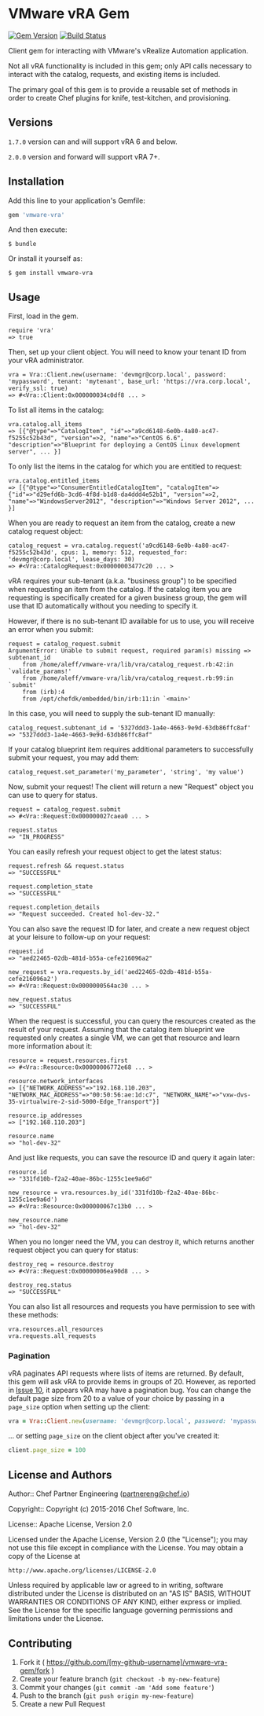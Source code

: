 # VMware vRA Gem
[![Gem Version](https://badge.fury.io/rb/vmware-vra.svg)](http://badge.fury.io/rb/vmware-vra)
[![Build Status](https://travis-ci.org/chef-partners/vmware-vra-gem.svg?branch=master)](https://travis-ci.org/chef-partners/vmware-vra-gem)

Client gem for interacting with VMware's vRealize Automation application.

Not all vRA functionality is included in this gem; only API calls necessary
to interact with the catalog, requests, and existing items is included.

The primary goal of this gem is to provide a reusable set of methods in order
to create Chef plugins for knife, test-kitchen, and provisioning.

## Versions

`1.7.0` version can and will support vRA 6 and below.

`2.0.0` version and forward will support vRA 7+.

## Installation

Add this line to your application's Gemfile:

```ruby
gem 'vmware-vra'
```

And then execute:

    $ bundle

Or install it yourself as:

    $ gem install vmware-vra

## Usage

First, load in the gem.

```
require 'vra'
=> true
```

Then, set up your client object. You will need to know your tenant ID from your vRA administrator.

```
vra = Vra::Client.new(username: 'devmgr@corp.local', password: 'mypassword', tenant: 'mytenant', base_url: 'https://vra.corp.local', verify_ssl: true)
=> #<Vra::Client:0x000000034c0df8 ... >
```

To list all items in the catalog:

```
vra.catalog.all_items
=> [{"@type"=>"CatalogItem", "id"=>"a9cd6148-6e0b-4a80-ac47-f5255c52b43d", "version"=>2, "name"=>"CentOS 6.6", "description"=>"Blueprint for deploying a CentOS Linux development server", ... }]
```

To only list the items in the catalog for which you are entitled to request:

```
vra.catalog.entitled_items
=> [{"@type"=>"ConsumerEntitledCatalogItem", "catalogItem"=>{"id"=>"d29efd6b-3cd6-4f8d-b1d8-da4ddd4e52b1", "version"=>2, "name"=>"WindowsServer2012", "description"=>"Windows Server 2012", ... }]
```

When you are ready to request an item from the catalog, create a new catalog request object:

```
catalog_request = vra.catalog.request('a9cd6148-6e0b-4a80-ac47-f5255c52b43d', cpus: 1, memory: 512, requested_for: 'devmgr@corp.local', lease_days: 30)
=> #<Vra::CatalogRequest:0x00000003477c20 ... >
```

vRA requires your sub-tenant (a.k.a. "business group") to be specified when requesting an item from the catalog. If the catalog item you are requesting is specifically created for a given business group, the gem will use that ID automatically without you needing to specify it.

However, if there is no sub-tenant ID available for us to use, you will receive an error when you submit:

```
request = catalog_request.submit
ArgumentError: Unable to submit request, required param(s) missing => subtenant_id
	from /home/aleff/vmware-vra/lib/vra/catalog_request.rb:42:in `validate_params!'
	from /home/aleff/vmware-vra/lib/vra/catalog_request.rb:99:in `submit'
	from (irb):4
	from /opt/chefdk/embedded/bin/irb:11:in `<main>'

```

In this case, you will need to supply the sub-tenant ID manually:

```
catalog_request.subtenant_id = '5327ddd3-1a4e-4663-9e9d-63db86ffc8af'
=> "5327ddd3-1a4e-4663-9e9d-63db86ffc8af"
```

If your catalog blueprint item requires additional parameters to successfully submit your request, you may add them:

```
catalog_request.set_parameter('my_parameter', 'string', 'my value')
```

Now, submit your request!  The client will return a new "Request" object you can use to query for status.

```
request = catalog_request.submit
=> #<Vra::Request:0x000000027caea0 ... >

request.status
=> "IN_PROGRESS"
```

You can easily refresh your request object to get the latest status:

```
request.refresh && request.status
=> "SUCCESSFUL"

request.completion_state
=> "SUCCESSFUL"

request.completion_details
=> "Request succeeded. Created hol-dev-32."
```

You can also save the request ID for later, and create a new request object at your leisure to follow-up on your request:

```
request.id
=> "aed22465-02db-481d-b55a-cefe216096a2"

new_request = vra.requests.by_id('aed22465-02db-481d-b55a-cefe216096a2')
=> #<Vra::Request:0x0000000564ac30 ... >

new_request.status
=> "SUCCESSFUL"
```

When the request is successful, you can query the resources created as the result of your request. Assuming that the catalog item blueprint we requested only creates a single VM, we can get that resource and learn more information about it:

```
resource = request.resources.first
=> #<Vra::Resource:0x00000006772e68 ... >

resource.network_interfaces
=> [{"NETWORK_ADDRESS"=>"192.168.110.203", "NETWORK_MAC_ADDRESS"=>"00:50:56:ae:1d:c7", "NETWORK_NAME"=>"vxw-dvs-35-virtualwire-2-sid-5000-Edge_Transport"}]

resource.ip_addresses
=> ["192.168.110.203"]

resource.name
=> "hol-dev-32"
```

And just like requests, you can save the resource ID and query it again later:

```
resource.id
=> "331fd10b-f2a2-40ae-86bc-1255c1ee9a6d"

new_resource = vra.resources.by_id('331fd10b-f2a2-40ae-86bc-1255c1ee9a6d')
=> #<Vra::Resource:0x000000067c13b0 ... >

new_resource.name
=> "hol-dev-32"
```

When you no longer need the VM, you can destroy it, which returns another request object you can query for status:

```
destroy_req = resource.destroy
=> #<Vra::Request:0x00000006ea90d8 ... >

destroy_req.status
=> "SUCCESSFUL"
```

You can also list all resources and requests you have permission to see with these methods:

```
vra.resources.all_resources
vra.requests.all_requests
```

### Pagination

vRA paginates API requests where lists of items are returned.  By default, this gem will ask vRA to provide items in groups of 20.  However, as reported in [Issue 10](https://github.com/chef-partners/vmware-vra-gem/issues/10), it appears vRA may have a pagination bug.  You can change the default page size from 20 to a value of your choice by passing in a `page_size` option when setting up the client:

```ruby
vra = Vra::Client.new(username: 'devmgr@corp.local', password: 'mypassword', tenant: 'mytenant', base_url: 'https://vra.corp.local', verify_ssl: true, page_size: 100)
```

... or setting `page_size` on the client object after you've created it:

```ruby
client.page_size = 100
```

## License and Authors

Author:: Chef Partner Engineering (<partnereng@chef.io>)

Copyright:: Copyright (c) 2015-2016 Chef Software, Inc.

License:: Apache License, Version 2.0

Licensed under the Apache License, Version 2.0 (the "License"); you may not use
this file except in compliance with the License. You may obtain a copy of the License at

```
http://www.apache.org/licenses/LICENSE-2.0
```

Unless required by applicable law or agreed to in writing, software distributed under the
License is distributed on an "AS IS" BASIS, WITHOUT WARRANTIES OR CONDITIONS OF ANY KIND,
either express or implied. See the License for the specific language governing permissions
and limitations under the License.

## Contributing

1. Fork it ( https://github.com/[my-github-username]/vmware-vra-gem/fork )
2. Create your feature branch (`git checkout -b my-new-feature`)
3. Commit your changes (`git commit -am 'Add some feature'`)
4. Push to the branch (`git push origin my-new-feature`)
5. Create a new Pull Request
